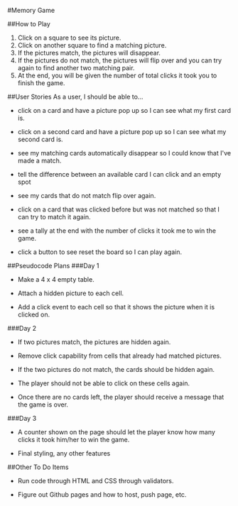 #Memory Game

##How to Play
1. Click on a square to see its picture.
2. Click on another square to find a matching picture.
3. If the pictures match, the pictures will disappear.
4. If the pictures do not match, the pictures will flip over and you can try again to find another two matching pair.
5. At the end, you will be given the number of total clicks it took you to finish the game.

##User Stories
As a user, I should be able to...

* click on a card and have a picture pop up so I can see what my first card is.

* click on a second card and have a picture pop up so I can see what my second card is.

* see my matching cards automatically disappear so I could know that I've made a match.

* tell the difference between an available card I can click and an empty spot

* see my cards that do not match flip over again.

* click on a card that was clicked before but was not matched so that I can try to match it again.

* see a tally at the end with the number of clicks it took me to win the game.

* click a button to see reset the board so I can play again.

##Pseudocode Plans
###Day 1
* Make a 4 x 4 empty table.

* Attach a hidden picture to each cell.  

* Add a click event to each cell so that it shows the picture when it is clicked on.

###Day 2
* If two pictures match, the pictures are hidden again.

* Remove click capability from cells that already had matched pictures.

* If the two pictures do not match, the cards should be hidden again.

* The player should not be able to click on these cells again.

* Once there are no cards left, the player should receive a message that the game is over.

###Day 3
* A counter shown on the page should let the player know how many clicks it took him/her to win the game.     

* Final styling, any other features

##Other To Do Items

* Run code through HTML and CSS through validators.

* Figure out Github pages and how to host, push page, etc.



<!--
#[x] = H1
##[x] = H2
**[x]** = bold
* [x] = bullet
1. [x] = starts numbering
-
-
^ Continues numbering.
-->
